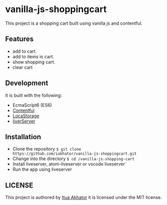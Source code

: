 # vanilla-js-shoppingcart

This project is a shopping cart built using vanilla js and contentful.

## Features

- add to cart.
- add to items in cart.
- show shopping cart.
- clear cart

## Development

It is built with the following:

- EcmaScript6 (ES6)
- [Contentful](https://www.contentful.com/)
- [LocaStorage](https://developer.mozilla.org/en-US/docs/Web/API/Window/localStorage)
- [liverServer](https://www.npmjs.com/package/live-server)

## Installation

- Clone the repository `$ git clone https://github.com/iakhator/vanilla-js-shoppingcart.git`
- Change into the directory `$ cd /vanilla-js-shopping-cart`
- Install liveserver, atom-liveserver or vscode liveserver`
- Run the app using liveserver

## LICENSE

This project is authored by [Itua Akhator](https://github.com/iakhator) it is licensed under the MIT license.
